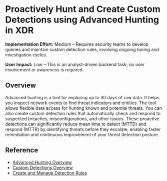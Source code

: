 #  Proactively Hunt and Create Custom Detections using Advanced Hunting in XDR

**Implementation Effort:** Medium – Requires security teams to develop queries and maintain custom detection rules, involving ongoing tuning and investigation cycles.

**User Impact:** Low – This is an analyst-driven backend task; no user involvement or awareness is required.

## Overview

Advanced hunting is a tool for exploring up to 30 days of raw data. It helps you inspect network events to find threat indicators and entities. The tool allows flexible data access for hunting known and potential threats. You can also create custom detection rules that automatically check and respond to suspected breaches, misconfigurations, and other issues. These proactive detections can significantly reduce mean time to detect (MTTD) and respond (MTTR) by identifying threats before they escalate, enabling faster remediation and continuous improvement of your threat detection posture.

## Reference

* [Advanced Hunting Overview](https://learn.microsoft.com/defender-xdr/advanced-hunting-overview)
* [Custom Detections Overview](https://learn.microsoft.com/defender-xdr/custom-detections-overview)
* [Create and Manage Detection Rules](https://learn.microsoft.com/defender-xdr/custom-detection-rules)

